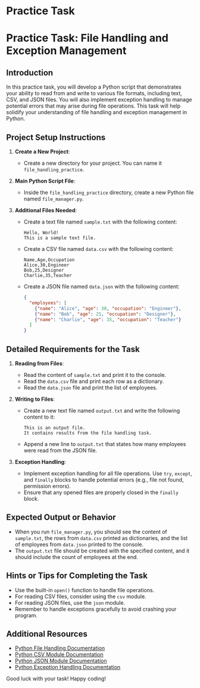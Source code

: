 # Practice Task

# Practice Task: File Handling and Exception Management

## Introduction
In this practice task, you will develop a Python script that demonstrates your ability to read from and write to various file formats, including text, CSV, and JSON files. You will also implement exception handling to manage potential errors that may arise during file operations. This task will help solidify your understanding of file handling and exception management in Python.

## Project Setup Instructions

1. **Create a New Project**: 
   - Create a new directory for your project. You can name it `file_handling_practice`.

2. **Main Python Script File**: 
   - Inside the `file_handling_practice` directory, create a new Python file named `file_manager.py`.

3. **Additional Files Needed**: 
   - Create a text file named `sample.txt` with the following content:
     ```
     Hello, World!
     This is a sample text file.
     ```
   - Create a CSV file named `data.csv` with the following content:
     ```
     Name,Age,Occupation
     Alice,30,Engineer
     Bob,25,Designer
     Charlie,35,Teacher
     ```
   - Create a JSON file named `data.json` with the following content:
     ```json
     {
       "employees": [
         {"name": "Alice", "age": 30, "occupation": "Engineer"},
         {"name": "Bob", "age": 25, "occupation": "Designer"},
         {"name": "Charlie", "age": 35, "occupation": "Teacher"}
       ]
     }
     ```

## Detailed Requirements for the Task

1. **Reading from Files**:
   - Read the content of `sample.txt` and print it to the console.
   - Read the `data.csv` file and print each row as a dictionary.
   - Read the `data.json` file and print the list of employees.

2. **Writing to Files**:
   - Create a new text file named `output.txt` and write the following content to it:
     ```
     This is an output file.
     It contains results from the file handling task.
     ```
   - Append a new line to `output.txt` that states how many employees were read from the JSON file.

3. **Exception Handling**:
   - Implement exception handling for all file operations. Use `try`, `except`, and `finally` blocks to handle potential errors (e.g., file not found, permission errors).
   - Ensure that any opened files are properly closed in the `finally` block.

## Expected Output or Behavior

- When you run `file_manager.py`, you should see the content of `sample.txt`, the rows from `data.csv` printed as dictionaries, and the list of employees from `data.json` printed to the console.
- The `output.txt` file should be created with the specified content, and it should include the count of employees at the end.

## Hints or Tips for Completing the Task

- Use the built-in `open()` function to handle file operations.
- For reading CSV files, consider using the `csv` module.
- For reading JSON files, use the `json` module.
- Remember to handle exceptions gracefully to avoid crashing your program.

## Additional Resources

- [Python File Handling Documentation](https://docs.python.org/3/tutorial/inputoutput.html#reading-and-writing-files)
- [Python CSV Module Documentation](https://docs.python.org/3/library/csv.html)
- [Python JSON Module Documentation](https://docs.python.org/3/library/json.html)
- [Python Exception Handling Documentation](https://docs.python.org/3/tutorial/errors.html)

Good luck with your task! Happy coding!
